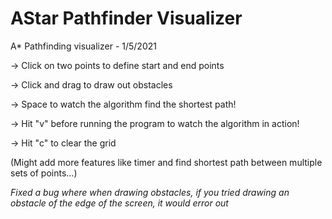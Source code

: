 # AStar Pathfinder Visualizer
A* Pathfinding visualizer - 1/5/2021

-> Click on two points to define start and end points

-> Click and drag to draw out obstacles

-> Space to watch the algorithm find the shortest path!

-> Hit "v" before running the program to watch the algorithm in action!

-> Hit "c" to clear the grid

(Might add more features like timer and find shortest path between multiple sets of points...)

*Fixed a bug where when drawing obstacles, if you tried drawing an obstacle of the edge of the screen, it would error out*
